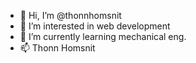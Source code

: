 - 👋 Hi, I’m @thonnhomsnit
- 👀 I’m interested in web development
- 🌱 I’m currently learning mechanical eng.
- 📫 Thonn Homsnit
<!---
thonnhomsnit/thonnhomsnit is a ✨ special ✨ repository because its `README.md` (this file) appears on your GitHub profile.
You can click the Preview link to take a look at your changes.
--->
